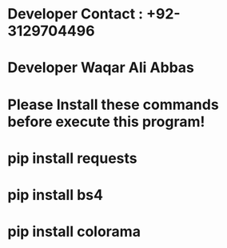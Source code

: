 # Developer Contact : +92-3129704496
# Developer Waqar Ali Abbas
# Please Install these commands before execute this program!
# pip install requests
# pip install bs4
# pip install colorama
